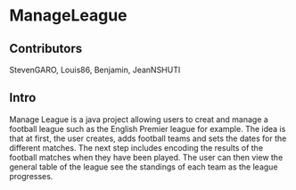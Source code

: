 # ManageLeague

## Contributors

StevenGARO, Louis86, Benjamin, JeanNSHUTI

## Intro

Manage League is a java project allowing users to creat and manage a football league such as the English Premier league for example.
The idea is that at first, the user creates, adds football teams and sets the dates for the different matches.
The next step includes encoding the results of the football matches when they have been played. The user can then view the general table of
the league see the standings of each team as the league progresses.
